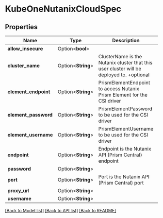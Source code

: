 # KubeOneNutanixCloudSpec

## Properties

Name | Type | Description | Notes
------------ | ------------- | ------------- | -------------
**allow_insecure** | Option<**bool**> |  | [optional]
**cluster_name** | Option<**String**> | ClusterName is the Nutanix cluster that this user cluster will be deployed to. +optional | [optional]
**element_endpoint** | Option<**String**> | PrismElementEndpoint to access Nutanix Prism Element for the CSI driver | [optional]
**element_password** | Option<**String**> | PrismElementPassword to be used for the CSI driver | [optional]
**element_username** | Option<**String**> | PrismElementUsername to be used for the CSI driver | [optional]
**endpoint** | Option<**String**> | Endpoint is the Nutanix API (Prism Central) endpoint | [optional]
**password** | Option<**String**> |  | [optional]
**port** | Option<**String**> | Port is the Nutanix API (Prism Central) port | [optional]
**proxy_url** | Option<**String**> |  | [optional]
**username** | Option<**String**> |  | [optional]

[[Back to Model list]](../README.md#documentation-for-models) [[Back to API list]](../README.md#documentation-for-api-endpoints) [[Back to README]](../README.md)


